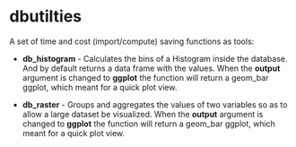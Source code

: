 dbutilties
================

A set of time and cost (import/compute) saving functions as tools:

-   **db\_histogram** - Calculates the bins of a Histogram inside the database. And by default returns a data frame with the values. When the **output** argument is changed to **ggplot** the function will return a geom\_bar ggplot, which meant for a quick plot view.

-   **db\_raster** - Groups and aggregates the values of two variables so as to allow a large dataset be visualized. When the **output** argument is changed to **ggplot** the function will return a geom\_bar ggplot, which meant for a quick plot view.
